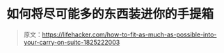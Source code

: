 # 如何将尽可能多的东西装进你的手提箱

> 原文：<https://lifehacker.com/how-to-fit-as-much-as-possible-into-your-carry-on-suitc-1825222003>